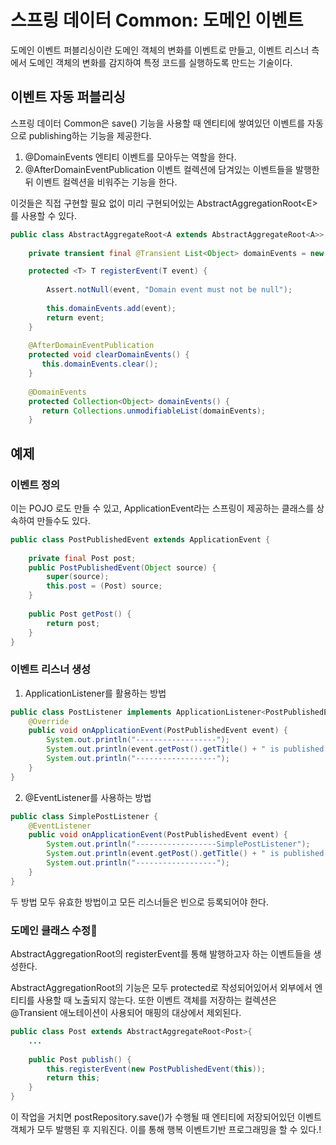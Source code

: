 # 스프링 데이터 Common:  도메인 이벤트

도메인 이벤트 퍼블리싱이란 도메인 객체의 변화를 이벤트로 만들고, 이벤트 리스너 측에서 도메인 객체의 변화를 감지하여 특정 코드를 실행하도록 만드는 기술이다.

## 이벤트 자동 퍼블리싱

스프링 데이터 Common은 save() 기능을 사용할 때 엔티티에 쌓여있던 이벤트를  자동으로 publishing하는 기능을 제공한다.

1. @DomainEvents
엔티티 이벤트를 모아두는 역할을 한다.
2.  @AfterDomainEventPublication
이벤트 컬렉션에 담겨있는 이벤트들을 발행한 뒤 이벤트 컬렉션을 비워주는 기능을 한다.

이것들은 직접 구현할 필요 없이 미리 구현되어있는 AbstractAggregationRoot\<E> 를 사용할 수 있다.

```java
public class AbstractAggregateRoot<A extends AbstractAggregateRoot<A>> {  
  
    private transient final @Transient List<Object> domainEvents = new ArrayList<>();  

	protected <T> T registerEvent(T event) {  
  
	    Assert.notNull(event, "Domain event must not be null");  
	  
	    this.domainEvents.add(event);  
	    return event;  
	}
  
	@AfterDomainEventPublication  
    protected void clearDomainEvents() {  
       this.domainEvents.clear();  
    }  
    
	@DomainEvents  
    protected Collection<Object> domainEvents() {  
       return Collections.unmodifiableList(domainEvents);  
    }
```

## 예제 
### 이벤트 정의
이는 POJO 로도 만들 수 있고, ApplicationEvent라는 스프링이 제공하는 클래스를 상속하여 만들수도 있다.
```java
public class PostPublishedEvent extends ApplicationEvent {  
  
    private final Post post;  
    public PostPublishedEvent(Object source) {  
        super(source);  
        this.post = (Post) source;  
    }  
  
    public Post getPost() {  
        return post;  
    }  
}
```

### 이벤트 리스너 생성

1. ApplicationListener를 활용하는 방법
```java
public class PostListener implements ApplicationListener<PostPublishedEvent> {  
	@Override  
	public void onApplicationEvent(PostPublishedEvent event) {  
		System.out.println("------------------");  
		System.out.println(event.getPost().getTitle() + " is published!!");  
		System.out.println("------------------");  
	}  
}
```
2. @EventListener를 사용하는 방법
```java
public class SimplePostListener {  
	@EventListener  
	public void onApplicationEvent(PostPublishedEvent event) {  
		System.out.println("------------------SimplePostListener");  
		System.out.println(event.getPost().getTitle() + " is published!!");  
		System.out.println("------------------");  
	}  
}
```

두 방법 모두 유효한 방법이고 모든 리스너들은 빈으로 등록되어야 한다.

### 도메인 클래스 수정
AbstractAggregationRoot의 registerEvent를 통해 발행하고자 하는 이벤트들을 생성한다.

AbstractAggregationRoot의 기능은 모두 protected로 작성되어있어서 외부에서 엔티티를 사용할 때 노출되지 않는다. 또한 이벤트 객체를 저장하는 컬렉션은 @Transient 애노테이션이 사용되어 매핑의 대상에서 제외된다.

```java
public class Post extends AbstractAggregateRoot<Post>{  
	...
  
    public Post publish() {  
        this.registerEvent(new PostPublishedEvent(this));  
        return this;  
    }  
}
```


이 작업을 거치면 postRepository.save()가 수행될 때 엔티티에 저장되어있던 이벤트 객체가 모두 발행된 후 지워진다. 이를 통해 행복 이벤트기반 프로그래밍을 할 수 있다.!

